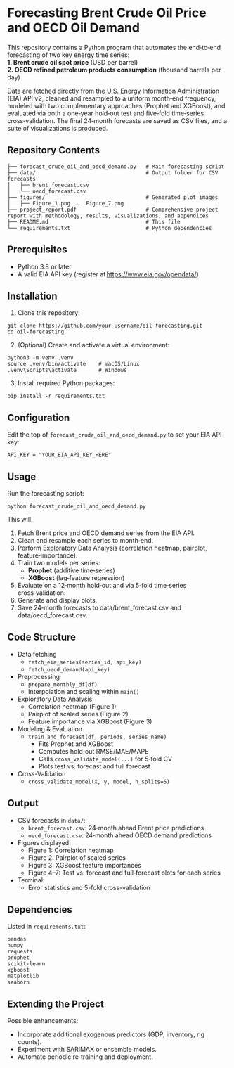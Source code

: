 # Forecasting Brent Crude Oil Price and OECD Oil Demand

This repository contains a Python program that automates the end‑to‑end forecasting of two key energy time series:  
  **1. Brent crude oil spot price** (USD per barrel)  
  **2. OECD refined petroleum products consumption** (thousand barrels per day)  

Data are fetched directly from the U.S. Energy Information Administration (EIA) API v2, cleaned and resampled to a uniform month‑end frequency, 
modeled with two complementary approaches (Prophet and XGBoost), and evaluated via both a one‑year hold‑out test and five‑fold time‑series cross‑validation. 
The final 24‑month forecasts are saved as CSV files, and a suite of visualizations is produced.  

## Repository Contents
```
├── forecast_crude_oil_and_oecd_demand.py   # Main forecasting script
├── data/                                   # Output folder for CSV forecasts
│   ├── brent_forecast.csv
│   └── oecd_forecast.csv
├── figures/                                # Generated plot images
│   ├── Figure_1.png  …  Figure_7.png
├── project_report.pdf                      # Comprehensive project report with methodology, results, visualizations, and appendices
├── README.md                               # This file
└── requirements.txt                        # Python dependencies
```

## Prerequisites
- Python 3.8 or later
- A valid EIA API key (register at https://www.eia.gov/opendata/)  

## Installation
1. Clone this repository:
```
git clone https://github.com/your‑username/oil-forecasting.git
cd oil-forecasting
```
2. (Optional) Create and activate a virtual environment:
```
python3 -m venv .venv
source .venv/bin/activate    # macOS/Linux
.venv\Scripts\activate       # Windows
```
3. Install required Python packages:
```
pip install -r requirements.txt
```

## Configuration
Edit the top of `forecast_crude_oil_and_oecd_demand.py` to set your EIA API key:
```
API_KEY = "YOUR_EIA_API_KEY_HERE"
```

## Usage
Run the forecasting script:
```
python forecast_crude_oil_and_oecd_demand.py
```
This will:  
1. Fetch Brent price and OECD demand series from the EIA API.
2. Clean and resample each series to month‑end.  
3. Perform Exploratory Data Analysis (correlation heatmap, pairplot, feature‑importance).
4. Train two models per series:
   - **Prophet** (additive time‑series)
   - **XGBoost** (lag‑feature regression)
5. Evaluate on a 12‑month hold‑out and via 5‑fold time‑series cross‑validation.
6. Generate and display plots.
7. Save 24‑month forecasts to data/brent_forecast.csv and data/oecd_forecast.csv.

## Code Structure
- Data fetching
  - `fetch_eia_series(series_id, api_key)`
  - `fetch_oecd_demand(api_key)`
- Preprocessing
  - `prepare_monthly_df(df)`
  - Interpolation and scaling within `main()`
- Exploratory Data Analysis
  - Correlation heatmap (Figure 1)
  - Pairplot of scaled series (Figure 2)
  - Feature importance via XGBoost (Figure 3)
- Modeling & Evaluation
  - `train_and_forecast(df, periods, series_name)`
     - Fits Prophet and XGBoost
     - Computes hold‑out RMSE/MAE/MAPE
     - Calls `cross_validate_model(...)` for 5‑fold CV
     - Plots test vs. forecast and full forecast
- Cross-Validation
  - `cross_validate_model(X, y, model, n_splits=5)`

## Output
- CSV forecasts in `data/`:
  - `brent_forecast.csv`: 24‑month ahead Brent price predictions
  - `oecd_forecast.csv`: 24‑month ahead OECD demand predictions
- Figures displayed:
  - Figure 1: Correlation heatmap
  - Figure 2: Pairplot of scaled series
  - Figure 3: XGBoost feature importances
  - Figure 4–7: Test vs. forecast and full‑forecast plots for each series
- Terminal:
  - Error statistics and 5-fold cross-validation

## Dependencies
Listed in `requirements.txt`:  
```
pandas
numpy
requests
prophet
scikit-learn
xgboost
matplotlib
seaborn
```

## Extending the Project
Possible enhancements:
- Incorporate additional exogenous predictors (GDP, inventory, rig counts).
- Experiment with SARIMAX or ensemble models.
- Automate periodic re‑training and deployment.



  
